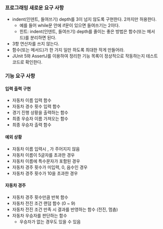 ### 프로그래밍 새로운 요구 사항

- indent(인덴트, 들여쓰기) depth를 3이 넘지 않도록 구현한다. 2까지만 허용한다.
  - 예를 들어 while문 안에 if문이 있으면 들여쓰기는 2이다.
  - 힌트: indent(인덴트, 들여쓰기) depth를 줄이는 좋은 방법은 함수(또는 메서드)를 분리하면 된다.
- 3항 연산자를 쓰지 않는다.
- 함수(또는 메서드)가 한 가지 일만 하도록 최대한 작게 만들어라. 
- JUnit 5와 AssertJ를 이용하여 정리한 기능 목록이 정상적으로 작동하는지 테스트 코드로 확인한다.

### 기능 요구 사항

#### 입력 출력 구현

- 자동차 이름 입력 함수
- 자동차 경수 횟수 입력 함수
- 경기 진행 상황을 출력하는 함수
- 최종 우승자 이름 가져오는 함수
- 최종 우승자 출력 함수

#### 예외 상황

- 자동차 이름 입력시 , 가 주어지지 않음
- 자동차 이름이 5글자를 초과한 경우
- 자동차 이름에 특수문자가 포함된 경우
- 자동차 경주 횟수가 미입력, 0, 음수인 경우
- 자동차 경주 횟수가 10을 초과한 경우

#### 자동차 경주

- 자동차 경주 횟수만큼 반복 함수
- 자동차 전진 조건 랜덤 함수 (0 ~ 9)
- 자동차 전진 조건 만족 시 결과를 반영하는 함수 (전진, 멈춤)
- 자동차 우승자를 판단하는 함수
  - 우승자가 없는 경우도 있을 수 있음

